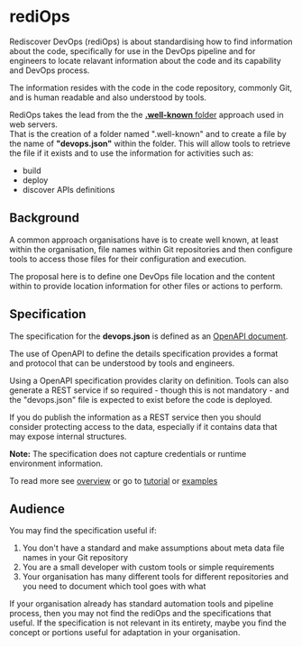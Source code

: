 # rediOps

Rediscover DevOps (rediOps) is about standardising how to find information about the code, specifically 
for use in the DevOps pipeline and for engineers to locate relavant information about the code and 
its capability and DevOps process.

The information resides with the code in the code repository, commonly Git, and is human readable
and also understood by tools.

RediOps takes the lead from the the [**.well-known** folder](https://en.wikipedia.org/wiki/Well-known_URI) 
approach used in web servers.  
That is the creation of a folder named ".well-known" and to create a file by the name of 
**"devops.json"** within the folder. This will allow tools to retrieve the file if it exists
and to use the information for activities such as:

* build
* deploy
* discover APIs definitions

## Background

A common approach organisations have is to create well known, at least within the organisation, 
file names within Git repositories and then configure tools to access those files for their configuration 
and execution.

The proposal here is to define one DevOps file location and the content within to provide location information
for other files or actions to perform.

## Specification 

The specification for the **devops.json** is defined as an [OpenAPI document](specification/rediops.json).

The use of OpenAPI to define the details specification provides a format and protocol that can be understood
by tools and engineers.

Using a OpenAPI specification provides clarity on definition. Tools can also generate a 
REST service if so required - though this is not mandatory - and 
the "devops.json" file is expected to exist before the code is deployed.

If you do publish the information as a REST service then you should consider protecting access to
the data, especially if it contains data that may expose internal structures.

**Note:** The specification does not capture credentials or runtime environment information.

To read more see [overview](guide/overview.md) or
go to [tutorial](tutorial/readme.md) or
[examples](examples/readme.md)

## Audience

You may find the specification useful if:

1. You don't have a standard and make assumptions about meta data file names in your Git repository
2. You are a small developer with custom tools or simple requirements
3. Your organisation has many different tools for different repositories and you need to document which tool goes with what 

If your organisation already has standard automation tools and pipeline process, then you may not find the rediOps 
and the specifications that useful.  If the specification is not relevant in its entirety, maybe you find the
concept or portions useful for adaptation in your organisation.


